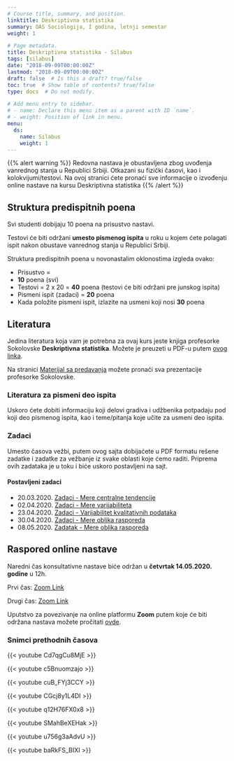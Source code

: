 ```yaml
---
# Course title, summary, and position.
linktitle: Deskriptivna statistika
summary: OAS Sociologija, I godina, letnji semestar
weight: 1

# Page metadata.
title: Deskriptivna statistika - Silabus
tags: [silabus]
date: "2018-09-09T00:00:00Z"
lastmod: "2018-09-09T00:00:00Z"
draft: false  # Is this a draft? true/false
toc: true  # Show table of contents? true/false
type: docs  # Do not modify.

# Add menu entry to sidebar.
# - name: Declare this menu item as a parent with ID `name`.
# - weight: Position of link in menu.
menu:
  ds:
    name: Silabus
    weight: 1
---
```


{{% alert warning %}}
Redovna nastava je obustavljena zbog uvođenja vanrednog stanja u Republici Srbiji. Otkazani su fizički časovi, kao i kolokvijumi/testovi. Na ovoj stranici ćete pronaći sve informacije o izvođenju online nastave na kursu Deskriptivna statistika
{{% /alert %}}

## Struktura predispitnih poena

Svi studenti dobijaju 10 poena na prisustvo nastavi.

Testovi će biti održani **umesto pismenog ispita** u roku u kojem ćete polagati ispit nakon obustave vanrednog stanja u Republici Srbiji.

Struktura predispitnih poena u novonastalim oklonostima izgleda ovako:

- Prisustvo =
-  **10** poena (svi)
- Testovi = 2 x 20 = **40** poena (testovi će biti održani pre junskog ispita)
- Pismeni ispit (zadaci) = **20** poena
- Kada položite pismeni ispit, izlazite na usmeni koji nosi **30** poena



## Literatura

Jedina literatura koja vam je potrebna za ovaj kurs jeste knjiga profesorke Sokolovske **Deskriptivna statistika**. Možete je preuzeti u PDF-u putem [ovog linka](/files/ds-ds.pdf).

Na stranici [Materijal sa predavanja](ds-p.html) možete pronaći sva prezentacije profesorke Sokolovske.

### Literatura za pismeni deo ispita

Uskoro ćete dobiti informaciju koji delovi gradiva i udžbenika potpadaju pod koji deo pismenog ispita, kao i teme/pitanja koje učite za usmeni deo ispita.

### Zadaci

Umesto časova vežbi, putem ovog sajta dobijaćete u PDF formatu rešene zadatke i zadatke za vežbanje iz svake oblasti koje ćemo raditi. Priprema ovih zadataka je u toku i biće uskoro postavljeni na sajt.

#### Postavljeni zadaci 

- 20.03.2020. [Zadaci - Mere centralne tendencije](/files/ds-z01.pdf)
- 02.04.2020. [Zadaci - Mere varijabiliteta](/files/ds-z02.pdf)
- 23.04.2020. [Zadaci - Varijabilitet kvalitativnih podataka](/files/ds-z03.pdf)
- 30.04.2020. [Zadaci - Mere oblika rasporeda](/files/ds-z04.pdf)
- 08.05.2020. [Zadatak - Mere oblika rasporeda](/files/ds-z05.pdf)

## Raspored online nastave

Naredni čas konsultativne nastave biće održan u **četvrtak 14.05.2020. godine** u 12h.

Prvi čas: [Zoom Link](https://zoom.us/j/92699043011?pwd=UzRjanRQaEpMeFBhbWpiWFZPY1Y2dz09)

Drugi čas: [Zoom Link](https://zoom.us/j/91434219360?pwd=UVdaUzM0K2RZd3k4d0kzT3cvWjBUQT09)

Uputstvo za povezivanje na online platformu **Zoom** putem koje će biti održana nastava možete pročitati [ovde](ds-kons.html).


### Snimci prethodnih časova

{{< youtube Cd7qgCu8MjE >}}

{{< youtube c5Bnuomzajo >}}

{{< youtube cuB_FYj3CCY >}}

{{< youtube CGcj8y1L4DI >}}

{{< youtube q12H76FX0x8 >}}

{{< youtube SMahBeXEHak >}}

{{< youtube u756g3aAdvU >}}

{{< youtube baRkFS_BIXI >}}

